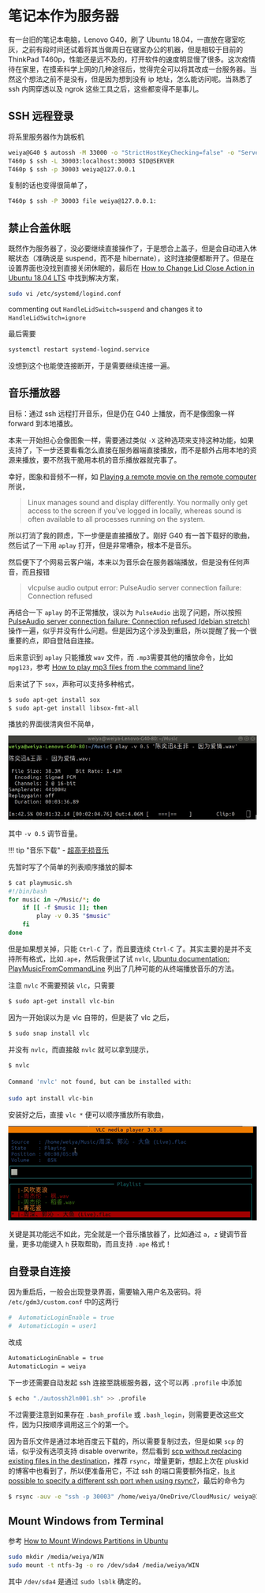 # 笔记本作为服务器

有一台旧的笔记本电脑，Lenovo G40，刷了 Ubuntu 18.04，一直放在寝室吃灰，之前有段时间还试着将其当做周日在寝室办公的机器，但是相较于目前的 ThinkPad T460p，性能还是远不及的，打开软件的速度明显慢了很多。这次疫情待在家里，在摸索科学上网的几种途径后，觉得完全可以将其改成一台服务器。当然这个想法之前不是没有，但是因为想到没有 ip 地址，怎么能访问呢。当熟悉了 ssh 内网穿透以及 ngrok 这些工具之后，这些都变得不是事儿。

## SSH 远程登录

将系里服务器作为跳板机

```bash
weiya@G40 $ autossh -M 33000 -o "StrictHostKeyChecking=false" -o "ServerAliveInterval 10" -o "ServerAliveCountMax 3" -NR 30003:localhost:22 SID@SERVER
T460p $ ssh -L 30003:localhost:30003 SID@SERVER
T460p $ ssh -p 30003 weiya@127.0.0.1
```

复制的话也变得很简单了，

```bash
T460p $ ssh -P 30003 file weiya@127.0.0.1:
```

## 禁止合盖休眠

既然作为服务器了，没必要继续直接操作了，于是想合上盖子，但是会自动进入休眠状态（准确说是 suspend，而不是 hibernate），这时连接便都断开了。但是在设置界面也没找到直接关闭休眠的，最后在 [How to Change Lid Close Action in Ubuntu 18.04 LTS](https://tipsonubuntu.com/2018/04/28/change-lid-close-action-ubuntu-18-04-lts/) 中找到解决方案，

```bash
sudo vi /etc/systemd/logind.conf
```

commenting out `HandleLidSwitch=suspend` and changes it to `HandleLidSwitch=ignore`

最后需要 

```bash
systemctl restart systemd-logind.service
```

没想到这个也能使连接断开，于是需要继续连接一遍。


## 音乐播放器

目标：通过 ssh 远程打开音乐，但是仍在 G40 上播放，而不是像图象一样 forward 到本地播放。

本来一开始担心会像图象一样，需要通过类似 `-X` 这种选项来支持这种功能，如果支持了，下一步还要看看怎么直接在服务器端直接播放，而不是额外占用本地的资源来播放，要不然我干脆用本机的音乐播放器就完事了。

幸好，图象和音频不一样，如 [Playing a remote movie on the remote computer](https://unix.stackexchange.com/questions/76751/playing-a-remote-movie-on-the-remote-computer) 所说，

> Linux manages sound and display differently. You normally only get access to the screen if you've logged in locally, whereas sound is often available to all processes running on the system.

所以打消了我的顾虑，下一步便是直接播放了。刚好 G40 有一首下载好的歌曲，然后试了一下用 `aplay` 打开，但是非常嘈杂，根本不是音乐。

然后便下了个网易云客户端，本来以为音乐会在服务器端播放，但是没有任何声音，而且报错

> vlcpulse audio output error: PulseAudio server connection failure: Connection refused

再结合一下 `aplay` 的不正常播放，误以为 `PulseAudio` 出现了问题，所以按照 [PulseAudio server connection failure: Connection refused (debian stretch)](https://unix.stackexchange.com/questions/445386/pulseaudio-server-connection-failure-connection-refused-debian-stretch/567083) 操作一遍，似乎并没有什么问题。但是因为这个涉及到重启，所以提醒了我一个很重要的点，即自登陆自连接。

后来意识到 `aplay` 只能播放 `wav` 文件，而 `.mp3`需要其他的播放命令，比如 `mpg123`，参考 [How to play mp3 files from the command line?](https://askubuntu.com/questions/115369/how-to-play-mp3-files-from-the-command-line)

后来试了下 `sox`，声称可以支持多种格式，

```bash
$ sudo apt-get install sox
$ sudo apt-get install libsox-fmt-all
```

播放的界面很清爽但不简单，

![](music.gif)

其中 `-v 0.5` 调节音量。

!!! tip "音乐下载"
    - [超高无损音乐](https://www.sq688.com/)

先暂时写了个简单的列表顺序播放的脚本 

```bash
$ cat playmusic.sh 
#!/bin/bash
for music in ~/Music/*; do
	if [[ -f $music ]]; then
		play -v 0.35 "$music"
	fi
done
```

但是如果想关掉，只能 `Ctrl-C` 了，而且要连续 `Ctrl-C` 了。其实主要的是并不支持所有格式，比如`.ape`，然后我便试了试 `nvlc`, [Ubuntu documentation: PlayMusicFromCommandLine](https://help.ubuntu.com/community/PlayMusicFromCommandLine) 列出了几种可能的从终端播放音乐的方法。

注意 `nvlc` 不需要预装 `vlc`，只需要

```bash
$ sudo apt-get install vlc-bin
```

因为一开始误以为是 vlc 自带的，但是装了 vlc 之后，

```bash
$ sudo snap install vlc
```

并没有 `nvlc`，而直接敲 `nvlc` 就可以拿到提示，

```bash
$ nvlc

Command 'nvlc' not found, but can be installed with:

sudo apt install vlc-bin
```

安装好之后，直接 `vlc *` 便可以顺序播放所有歌曲，

![](music-nvlc.gif)


关键是其功能远不如此，完全就是一个音乐播放器了，比如通过 `a, z` 键调节音量，更多功能键入 `h` 获取帮助，而且支持 `.ape` 格式！
## 自登录自连接

因为重启后，一般会出现登录界面，需要输入用户名及密码。将 `/etc/gdm3/custom.conf` 中的这两行

```bash
#  AutomaticLoginEnable = true
#  AutomaticLogin = user1
```

改成 

```bash
AutomaticLoginEnable = true
AutomaticLogin = weiya
```

下一步还需要自动发起 ssh 连接至跳板服务器，这个可以再 `.profile` 中添加

```bash
$ echo "./autossh2ln001.sh" >> .profile
```

不过需要注意到如果存在 `.bash_profile` 或 `.bash_login`，则需要更改这些文件，因为只按顺序调用这三个的第一个。

因为音乐文件是通过本地百度云下载的，所以需要复制过去，但是如果 `scp` 的话，似乎没有选项支持 disable overwrite，然后看到 [scp without replacing existing files in the destination](https://unix.stackexchange.com/questions/14191/scp-without-replacing-existing-files-in-the-destination)，推荐 `rsync`，增量更新，想起上次在 pluskid 的博客中也看到了，所以便准备用它，不过 ssh 的端口需要额外指定，[Is it possible to specify a different ssh port when using rsync?](https://stackoverflow.com/questions/4549945/is-it-possible-to-specify-a-different-ssh-port-when-using-rsync)，最后的命令为

```bash
$ rsync -auv -e "ssh -p 30003" /home/weiya/OneDrive/CloudMusic/ weiya@127.0.0.1:~/Music/
```

## Mount Windows from Terminal

参考 [How to Mount Windows Partitions in Ubuntu](https://www.tecmint.com/mount-windows-partition-in-ubuntu/)

```bash
sudo mkdir /media/weiya/WIN
sudo mount -t ntfs-3g -o ro /dev/sda4 /media/weiya/WIN
```

其中 `/dev/sda4` 是通过 `sudo lsblk` 确定的。


